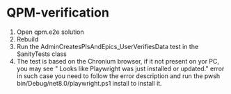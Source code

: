 # QPM-verification

1. Open qpm.e2e solution
2. Rebuild
3. Run the AdminCreatesPIsAndEpics_UserVerifiesData test in the SanityTests class
4. The test is based on the Chronium browser, if it not present on yor PC, you may see " Looks like Playwright was just installed or updated." error
 in such case you need to follow the error description and run the  pwsh bin/Debug/net8.0/playwright.ps1 install to install it.
